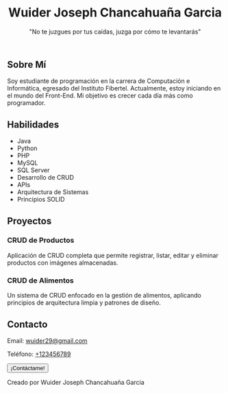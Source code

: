 <!DOCTYPE html>
<html lang="es">
<head>
    <meta charset="UTF-8">
    <meta name="viewport" content="width=device-width, initial-scale=1.0">
    <title>Perfil de Wuider Joseph</title>
    <link rel="stylesheet" href="styles.css">
</head>
<body>

<header>
    <h1>Wuider Joseph Chancahuaña Garcia</h1>
    <p class="highlight">"No te juzgues por tus caídas, juzga por cómo te levantarás"</p>
</header>

<section id="about">
    <h2>Sobre Mí</h2>
    <p>Soy estudiante de programación en la carrera de Computación e Informática, egresado del Instituto Fibertel. Actualmente, estoy iniciando en el mundo del Front-End. Mi objetivo es crecer cada día más como programador.</p>
</section>

<section id="skills">
    <h2>Habilidades</h2>
    <ul>
        <li>Java</li>
        <li>Python</li>
        <li>PHP</li>
        <li>MySQL</li>
        <li>SQL Server</li>
        <li>Desarrollo de CRUD</li>
        <li>APIs</li>
        <li>Arquitectura de Sistemas</li>
        <li>Principios SOLID</li>
    </ul>
</section>

<section id="projects">
    <h2>Proyectos</h2>
    <div class="project">
        <h3>CRUD de Productos</h3>
        <p>Aplicación de CRUD completa que permite registrar, listar, editar y eliminar productos con imágenes almacenadas.</p>
    </div>
    <div class="project">
        <h3>CRUD de Alimentos</h3>
        <p>Un sistema de CRUD enfocado en la gestión de alimentos, aplicando principios de arquitectura limpia y patrones de diseño.</p>
    </div>
</section>

<section id="contact">
    <h2>Contacto</h2>
    <p>Email: <a href="mailto:wuider29@gmail.com">wuider29@gmail.com</a></p>
    <p>Teléfono: <a href="tel:+123456789">+123456789</a></p>
    <button id="contact-button">¡Contáctame!</button>
</section>

<footer>
    <p>Creado por Wuider Joseph Chancahuaña Garcia</p>
</footer>

<script src="scripts.js"></script>

</body>
</html>

